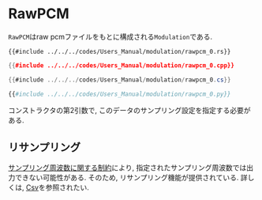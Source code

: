# RawPCM

`RawPCM`はraw pcmファイルをもとに構成される`Modulation`である.

```rust,edition2021
{{#include ../../../codes/Users_Manual/modulation/rawpcm_0.rs}}
```

```cpp
{{#include ../../../codes/Users_Manual/modulation/rawpcm_0.cpp}}
```

```cs
{{#include ../../../codes/Users_Manual/modulation/rawpcm_0.cs}}
```

```python
{{#include ../../../codes/Users_Manual/modulation/rawpcm_0.py}}
```

コンストラクタの第2引数で, このデータのサンプリング設定を指定する必要がある.

## リサンプリング

[サンプリング周波数に関する制約](../modulation.md)により, 指定されたサンプリング周波数では出力できない可能性がある.
そのため, リサンプリング機能が提供されている.
詳しくは, [Csv](csv.md##リサンプリング)を参照されたい.
